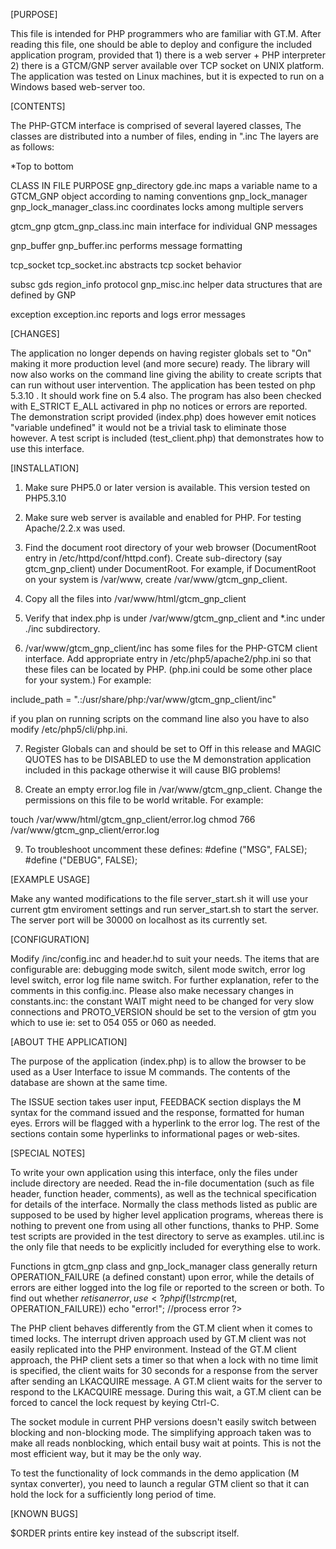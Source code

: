 [PURPOSE]

This file is intended for PHP programmers who are familiar with GT.M.
After reading this file, one should be able to deploy and configure the included application
program, provided that 1) there is a web server + PHP interpreter 2) there is a GTCM/GNP 
server available over TCP socket on UNIX platform. The application was tested on Linux machines,
but it is expected to run on a Windows based web-server too. 

[CONTENTS]

The PHP-GTCM interface is comprised of several layered classes,  The classes are distributed into a number
of files, ending in ".inc The layers are as follows:

*Top to bottom

CLASS			IN FILE				PURPOSE
gnp_directory		gde.inc				maps a variable name to a GTCM_GNP object
							according to naming conventions
gnp_lock_manager	gnp_lock_manager_class.inc	coordinates locks among multiple servers

gtcm_gnp		gtcm_gnp_class.inc		main interface for individual GNP messages

gnp_buffer		gnp_buffer.inc			performs message formatting

tcp_socket		tcp_socket.inc			abstracts tcp socket behavior

subsc
gds
region_info
protocol		gnp_misc.inc			helper data structures that are defined by GNP

exception		exception.inc			reports and logs error messages

[CHANGES]


The application no longer depends on having register globals set to "On" making it
more production level (and more secure) ready. The library will now also works on
the command line giving the ability to create scripts that can run without user 
intervention. The application has been tested on php 5.3.10 . It should work
fine on 5.4 also. The program has also been checked with E_STRICT E_ALL activared
in php no notices or errors are reported. The demonstration script provided (index.php)
does however emit notices "variable undefined" it would not be a trivial task to 
eliminate those however. A test script is included (test_client.php) that demonstrates 
how to use this interface.

[INSTALLATION]

1. Make sure PHP5.0 or later version is available. This version tested on PHP5.3.10

2. Make sure web server is available and enabled for PHP. For testing Apache/2.2.x was used. 

3. Find the document root directory of your web browser (DocumentRoot
entry in /etc/httpd/conf/httpd.conf). Create sub-directory (say
gtcm_gnp_client)
under DocumentRoot. For example, if DocumentRoot on your system is
/var/www, create /var/www/gtcm_gnp_client.

4. Copy all the files into /var/www/html/gtcm_gnp_client

5. Verify that index.php is under /var/www/gtcm_gnp_client and *.inc under ./inc
subdirectory.

6. /var/www/gtcm_gnp_client/inc has some files for the PHP-GTCM client interface. 
Add appropriate entry in /etc/php5/apache2/php.ini so that these files can be located by
PHP. (php.ini could be some other place for your system.) For example:

include_path            = ".:/usr/share/php:/var/www/gtcm_gnp_client/inc"

if you plan on running scripts on the command line also you have to also modify /etc/php5/cli/php.ini.  

7. Register Globals can and should be set to Off in this release and MAGIC QUOTES has to be DISABLED 
to use the M demonstration application included in this package otherwise it will cause BIG problems!

8. Create an empty error.log file in /var/www/gtcm_gnp_client. Change the
permissions on this file to be world writable. For example:

touch /var/www/html/gtcm_gnp_client/error.log
chmod 766 /var/www/gtcm_gnp_client/error.log

9. To troubleshoot uncomment these defines: #define ("MSG", 		FALSE);
#define ("DEBUG", 		FALSE);	


[EXAMPLE USAGE]

Make any wanted modifications to the file server_start.sh it will use 
your current gtm enviroment settings and run server_start.sh to start 
the server. The server port will be 30000 on localhost as its currently 
set.


[CONFIGURATION]

Modify /inc/config.inc and header.hd to suit your needs. 
The items that are configurable are: debugging mode switch,
silent mode switch, error log level switch, error log file name switch. For further explanation,
refer to the comments in this config.inc. Please also make necessary changes in constants.inc:
the constant WAIT might need to be changed for very slow connections and PROTO_VERSION should be
set to the version of gtm you which to use ie: set to 054 055 or 060 as needed.


[ABOUT THE APPLICATION]

The purpose of the application (index.php) is to allow the browser to be used as a User Interface to issue
M commands. The contents of the database are shown at the same time. 

The ISSUE section takes user input, FEEDBACK section displays the M syntax for the command issued and 
the response, formatted for human eyes. Errors will be flagged with a hyperlink to the error log.
The rest of the sections contain some hyperlinks to informational pages or web-sites.



[SPECIAL NOTES]

To write your own application using this interface, only the files under include directory are needed.
Read the in-file documentation (such as file header, function header, comments), as well as the technical
specification for details of the interface. Normally the class methods listed as public are supposed
to be used by higher level application programs, whereas there is nothing to prevent one from using all
other functions, thanks to PHP. Some test scripts are provided in the test directory to serve as examples.
util.inc is the only file that needs to be explicitly included for everything else to work. 

Functions in gtcm_gnp class and gnp_lock_manager class generally return OPERATION_FAILURE (a defined
constant) upon error, while the details of errors are either logged into the log file or reported to the
screen or both. To find out whether $ret is an error, use 
	<?php 
		if(!strcmp($ret, OPERATION_FAILURE))
			echo "error!"; //process error
	?>

The PHP client behaves differently from the GT.M client when it comes to timed
locks. The interrupt driven approach used by GT.M client was not easily
replicated into the PHP environment. Instead of the GT.M client approach, the
PHP client sets a timer so that when a lock with no time limit is specified, the
client waits for 30 seconds for a response from the server after sending an
LKACQUIRE message. A GT.M client waits for the server to respond to the
LKACQUIRE message.  During this wait, a GT.M client can be forced to cancel
the lock request by keying Ctrl-C.

The socket module in current PHP versions doesn't easily switch between blocking and non-blocking mode.
The simplifying approach taken was to make all reads nonblocking, which entail busy wait at points. This
is not the most efficient way, but it may be the only way.

To test the functionality of lock commands in the demo application (M syntax converter), you need to 
launch a regular GTM client so that it can hold the lock for a sufficiently long period of time. 

[KNOWN BUGS]

$ORDER prints entire key instead of the subscript itself.



